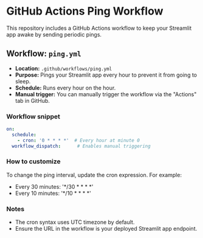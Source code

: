 # GitHub Actions Ping Workflow

This repository includes a GitHub Actions workflow to keep your Streamlit app awake by sending periodic pings.

## Workflow: `ping.yml`

- **Location:** `.github/workflows/ping.yml`
- **Purpose:** Pings your Streamlit app every hour to prevent it from going to sleep.
- **Schedule:** Runs every hour on the hour.
- **Manual trigger:** You can manually trigger the workflow via the "Actions" tab in GitHub.

### Workflow snippet

```yaml
on:
  schedule:
    - cron: '0 * * * *'  # Every hour at minute 0
  workflow_dispatch:      # Enables manual triggering
```

### How to customize
To change the ping interval, update the cron expression. For example:

- Every 30 minutes: '*/30 * * * *'
- Every 10 minutes: '*/10 * * * *'


### Notes
- The cron syntax uses UTC timezone by default.
- Ensure the URL in the workflow is your deployed Streamlit app endpoint.

